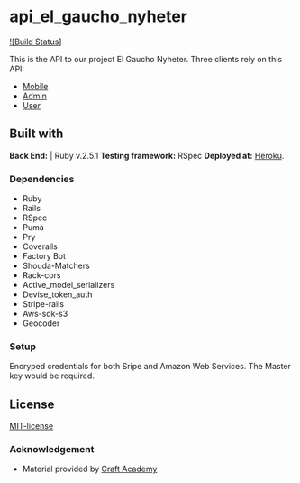 # api_el_gaucho_nyheter

[![Build Status]]()

This is the API to our project El Gaucho Nyheter. 
Three clients rely on this API:

* [Mobile](https://github.com/mauroavellaneda/mobile_el_gaucho_nyheter.git)
* [Admin](https://github.com/mauroavellaneda/client_admin_el_gaucho_nyheter.git)
* [User](https://github.com/mauroavellaneda/client_user_el_gaucho_nyheter.git)


## Built with
**Back End:** | Ruby v.2.5.1
**Testing framework:** RSpec
**Deployed at:** [Heroku](https://api-el-gaucho-nyheter.herokuapp.com/).

### Dependencies  
* Ruby
* Rails
* RSpec
* Puma
* Pry
* Coveralls
* Factory Bot
* Shouda-Matchers
* Rack-cors 
* Active_model_serializers
* Devise_token_auth
* Stripe-rails
* Aws-sdk-s3
* Geocoder
  
### Setup   
Encryped credentials for both Sripe and Amazon Web Services. The Master key would be required. 


## License  
[MIT-license](https://en.wikipedia.org/wiki/MIT_License)

### Acknowledgement  
- Material provided by [Craft Academy](https://craftacademy.se)
